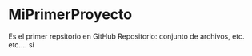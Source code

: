 # MiPrimerProyecto
Es el primer repsitorio en GitHub
Repositorio: conjunto de archivos, etc. etc....
si 
